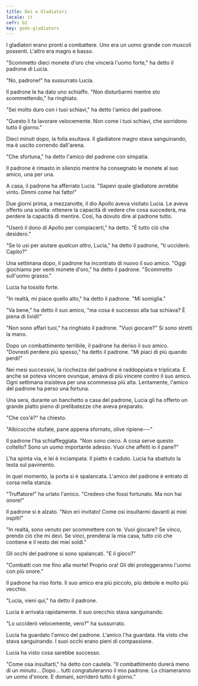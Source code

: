 ```yaml
---
title: Dei e Gladiatori
locale: it
cefr: b2
key: gods-gladiators
---
```


I gladiatori erano pronti a combattere. Uno era un uomo grande con muscoli possenti. L'altro era magro e basso.

"Scommetto dieci monete d'oro che vincerà l'uomo forte," ha detto il padrone di Lucia.

"No, padrone!" ha sussurrato Lucia.

Il padrone le ha dato uno schiaffo. "Non disturbarmi mentre sto scommettendo," ha ringhiato.

"Sei molto duro con i tuoi schiavi," ha detto l'amico del padrone.

"Questo li fa lavorare velocemente. Non come i tuoi schiavi, che sorridono tutto il giorno."

Dieci minuti dopo, la folla esultava. Il gladiatore magro stava sanguinando, ma è uscito correndo dall'arena.

"Che sfortuna," ha detto l'amico del padrone con simpatia.

Il padrone è rimasto in silenzio mentre ha consegnato le monete al suo amico, una per una.

A casa, il padrone ha afferrato Lucia. "Sapevi quale gladiatore avrebbe vinto. Dimmi come hai fatto!"

Due giorni prima, a mezzanotte, il dio Apollo aveva visitato Lucia. Le aveva offerto una scelta: ottenere la capacità di vedere che cosa succederà, ma perdere la capacità di mentire. Così, ha dovuto dire al padrone tutto.

"Userò il dono di Apollo per compiacerti," ha detto. "È tutto ciò che desidero."

"Se lo usi per aiutare *qualcun altro*, Lucia," ha detto il padrone, "ti ucciderò. Capito?"

Una settimana dopo, il padrone ha incontrato di nuovo il suo amico. "Oggi giochiamo per venti monete d'oro," ha detto il padrone. "Scommetto sull'uomo grasso."

Lucia ha tossito forte.

"In realtà, mi piace quello alto," ha detto il padrone. "Mi somiglia."

"Va bene," ha detto il suo amico, "ma cosa è successo alla tua schiava? È piena di lividi!"

"Non sono affari tuoi," ha ringhiato il padrone. "Vuoi giocare?" Si sono stretti la mano.

Dopo un combattimento terribile, il padrone ha deriso il suo amico. "Dovresti perdere più spesso," ha detto il padrone. "Mi piaci di più quando perdi!"

Nei mesi successivi, la ricchezza del padrone è raddoppiata e triplicata. E anche se poteva vincere ovunque, amava di più vincere contro il suo amico. Ogni settimana insisteva per una scommessa più alta. Lentamente, l'amico del padrone ha perso una fortuna.

Una sera, durante un banchetto a casa del padrone, Lucia gli ha offerto un grande piatto pieno di prelibatezze che aveva preparato.

"Che cos'è?" ha chiesto.

"Albicocche stufate, pane appena sfornato, olive ripiene---"

Il padrone l'ha schiaffeggiata. "Non sono cieco. A cosa serve questo coltello? Sono un uomo importante adesso. Vuoi che affetti io il pane?"

L'ha spinta via, e lei è inciampata. Il piatto è caduto. Lucia ha sbattuto la testa sul pavimento.

In quel momento, la porta si è spalancata. L'amico del padrone è entrato di corsa nella stanza.

"Truffatore!" ha urlato l'amico. "Credevo che fossi fortunato. Ma non hai onore!"

Il padrone si è alzato. "Non eri invitato! Come osi insultarmi davanti ai miei ospiti!"

"In realtà, sono venuto per scommettere con te. Vuoi giocare? Se vinco, prendo ciò che mi devi. Se vinci, prenderai la mia casa, tutto ciò che contiene e il resto dei miei soldi."

Gli occhi del padrone si sono spalancati. "E il gioco?"

"Combatti con me fino alla morte! Proprio ora! Gli dèi proteggeranno l'uomo con più onore."

Il padrone ha riso forte. Il suo amico era più piccolo, più debole e molto più vecchio.

"Lucia, vieni qui," ha detto il padrone.

Lucia è arrivata rapidamente. Il suo orecchio stava sanguinando.

"Lo ucciderò velocemente, vero?" ha sussurrato.

Lucia ha guardato l'amico del padrone. L'amico l'ha guardata. Ha visto che stava sanguinando. I suoi occhi erano pieni di compassione.

Lucia ha visto cosa sarebbe successo.

"Come osa insultarti," ha detto con cautela. "Il combattimento durerà meno di un minuto... Dopo... tutti congratuleranno il mio padrone. Lo chiameranno un uomo d'onore. E domani, sorriderò tutto il giorno."